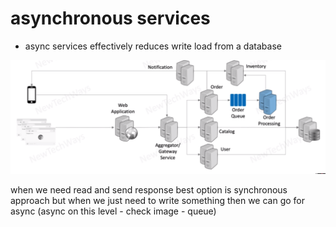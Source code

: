 # asynchronous services
- async services effectively reduces write load from a database 

![Alt text](./images/image-13.png)

when we need read and send response best option is synchronous approach
but
when we just need to write something then we can go for async (async on this level - check image - queue)